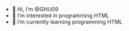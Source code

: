 - 👋 Hi, I’m @GHU09
- 👀 I’m interested in programming HTML
- 🌱 I’m currently learning programming HTML
